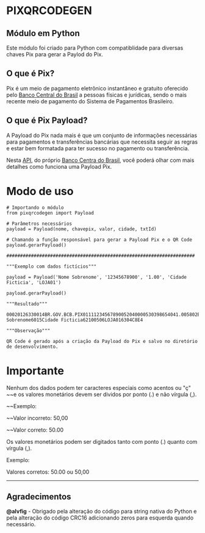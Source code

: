 # PIXQRCODEGEN

## Módulo em Python

Este módulo foi criado para Python com compatiblidade para diversas chaves Pix para gerar a Paylod do Pix.

## O que é Pix?

Pix é um meio de pagamento eletrônico instantâneo e gratuito oferecido pelo [Banco Central do Brasil](https://www.bcb.gov.br/estabilidadefinanceira/pix) a pessoas físicas e jurídicas, sendo o mais recente meio de pagamento do Sistema de Pagamentos Brasileiro.

## O que é Pix Payload?

A Payload do Pix nada mais é que um conjunto de informações necessárias para pagamentos e transferências bancárias que necessita seguir as regras e estar bem formatada para ter sucesso no pagamento ou transferência.

Nesta [API](https://www.bcb.gov.br/content/estabilidadefinanceira/pix/Regulamento_Pix/II_ManualdePadroesparaIniciacaodoPix.pdf), do próprio [Banco Centra do Brasil](https://www.bcb.gov.br/), você poderá olhar com mais detalhes como funciona uma Payload Pix.

# Modo de uso

```
# Importando o módulo
from pixqrcodegen import Payload

# Parâmetros necessários
payload = Payload(nome, chavepix, valor, cidade, txtId)

# Chamando a função responsável para gerar a Payload Pix e o QR Code
payload.gerarPayload()

#####################################################################

"""Exemplo com dados fictícios"""

payload = Payload('Nome Sobrenome', '12345678900', '1.00', 'Cidade Ficticia', 'LOJA01')

payload.gerarPayload()

"""Resultado"""

00020126330014BR.GOV.BCB.PIX01111234567890052040000530398654041.005802BR5914Nome Sobrenome6015Cidade Ficticia62100506LOJA016304C8E4

"""Observação"""

QR Code é gerado após a criação da Payload do Pix e salvo no diretório de desenvolvimento.

```
# Importante

Nenhum dos dados podem ter caracteres especiais como acentos ou "ç" ~~e os valores monetários devem ser dividos por ponto (.) e não vírgula (,).

~~Exemplo:

~~Valor incorreto: 50,00 

~~Valor correto: 50.00

Os valores monetários podem ser digitados tanto com ponto (.) quanto com vírgula (,).

Exemplo:

Valores corretos: 50.00 ou 50,00
____________________________________________________
## Agradecimentos

**@alvfig** - Obrigado pela alteração do código para string nativa do Python e pela alteração do código CRC16 adicionando zeros para esquerda quando necessário.
